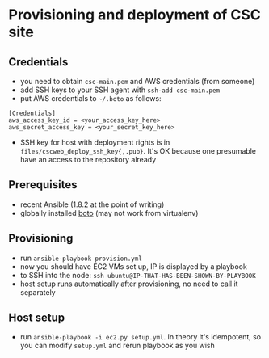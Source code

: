 # Provisioning and deployment of CSC site

## Credentials

* you need to obtain `csc-main.pem` and AWS credentials (from someone)
* add SSH keys to your SSH agent with `ssh-add csc-main.pem`
* put AWS credentials to `~/.boto` as follows:
```
[Credentials]
aws_access_key_id = <your_access_key_here>
aws_secret_access_key = <your_secret_key_here>
```
* SSH key for host with deployment rights is in
`files/cscweb_deploy_ssh_key{,.pub}`. It's OK because one presumable have an
access to the repository already

## Prerequisites

* recent Ansible (1.8.2 at the point of writing)
* globally installed [boto](https://github.com/boto/boto) (may not work from
virtualenv)

## Provisioning

* run `ansible-playbook provision.yml`
* now you should have EC2 VMs set up, IP is displayed by a playbook
* to SSH into the node: `ssh ubuntu@IP-THAT-HAS-BEEN-SHOWN-BY-PLAYBOOK`
* host setup runs automatically after provisioning, no need to call it separately

## Host setup

* run `ansible-playbook -i ec2.py setup.yml`. In theory it's idempotent, so you
can modify `setup.yml` and rerun playbook as you wish
